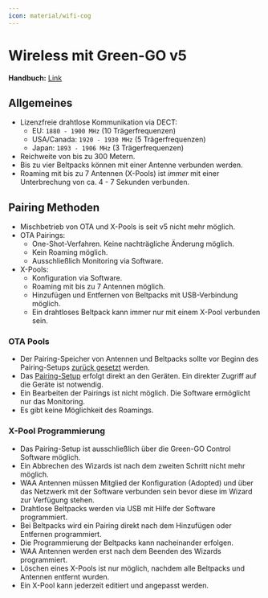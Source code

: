 ```yaml
---
icon: material/wifi-cog
---
```

# Wireless mit Green-GO v5

**Handbuch:** [Link](https://manual.greengoconnect.com/en/guides/wirelessx/)

## Allgemeines

- Lizenzfreie drahtlose Kommunikation via DECT:
    - EU: `1880 - 1900 MHz` (10 Trägerfrequenzen)
    - USA/Canada: `1920 - 1930 MHz` (5 Trägerfrequenzen)
    - Japan: `1893 - 1906 MHz` (3 Trägerfrequenzen)
- Reichweite von bis zu 300 Metern.
- Bis zu vier Beltpacks können mit einer Antenne verbunden werden.
- Roaming mit bis zu 7 Antennen (X-Pools) ist _immer_ mit einer Unterbrechung von ca. 4 - 7 Sekunden verbunden.

## Pairing Methoden

- Mischbetrieb von OTA und X-Pools is seit v5 nicht mehr möglich.
- OTA Pairings:
    - One-Shot-Verfahren. Keine nachträgliche Änderung möglich.
    - Kein Roaming möglich.
    - Ausschließlich Monitoring via Software.
- X-Pools:
    - Konfiguration via Software.
    - Roaming mit bis zu 7 Antennen möglich.
    - Hinzufügen und Entfernen von Beltpacks mit USB-Verbindung möglich.
    - Ein drahtloses Beltpack kann immer nur mit einem X-Pool verbunden sein.

### OTA Pools

- Der Pairing-Speicher von Antennen und Beltpacks sollte vor Beginn des Pairing-Setups [zurück gesetzt](https://manual.greengoconnect.com/en/guides/wirelessx/#device-preparations) werden.
- Das [Pairing-Setup](https://manual.greengoconnect.com/en/guides/wirelessx/#ad-hock-over-the-air-pairings) erfolgt direkt an den Geräten. Ein direkter Zugriff auf die Geräte ist notwendig.
- Ein Bearbeiten der Pairings ist nicht möglich. Die Software ermöglicht nur das Monitoring.
- Es gibt keine Möglichkeit des Roamings.

### X-Pool Programmierung

- Das Pairing-Setup ist ausschließlich über die Green-GO Control Software möglich.
- Ein Abbrechen des Wizards ist nach dem zweiten Schritt nicht mehr möglich.
- WAA Antennen müssen Mitglied der Konfiguration (Adopted) und über das Netzwerk mit der Software verbunden sein bevor diese im Wizard zur Verfügung stehen.
- Drahtlose Beltpacks werden via USB mit Hilfe der Software programmiert.
- Bei Beltpacks wird ein Pairing direkt nach dem Hinzufügen oder Entfernen programmiert.
- Die Programmierung der Beltpacks kann nacheinander erfolgen.
- WAA Antennen werden erst nach dem Beenden des Wizards programmiert.
- Löschen eines X-Pools ist nur möglich, nachdem alle Beltpacks und Antennen entfernt wurden.
- Ein X-Pool kann jederzeit editiert und angepasst werden.